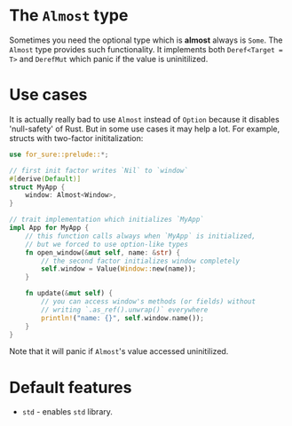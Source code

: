 # The `Almost` type

Sometimes you need the optional type which is **almost** always is `Some`.
The `Almost` type provides such functionality. It implements both
`Deref<Target = T>` and `DerefMut` which panic if the value is uninitilized.

# Use cases

It is actually really bad to use `Almost` instead of `Option` because it
disables 'null-safety' of Rust. But in some use cases it may help a lot.
For example, structs with two-factor inititalization:

```rust
use for_sure::prelude::*;

// first init factor writes `Nil` to `window`
#[derive(Default)]
struct MyApp {
    window: Almost<Window>,
}

// trait implementation which initializes `MyApp`
impl App for MyApp {
    // this function calls always when `MyApp` is initialized,
    // but we forced to use option-like types
    fn open_window(&mut self, name: &str) {
        // the second factor initializes window completely
        self.window = Value(Window::new(name));
    }

    fn update(&mut self) {
        // you can access window's methods (or fields) without
        // writing `.as_ref().unwrap()` everywhere
        println!("name: {}", self.window.name());
    }
}
```

Note that it will panic if `Almost`'s value accessed uninitilized.

# Default features

- `std` - enables `std` library.
